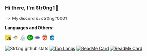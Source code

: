 ### Hi there, I'm [Str0ng1](https:/discord.gg/tAcbpSk) 👋
~> My discord is: str0ng#0001


**Languages and Others:**  

<code><img height="20" src="https://raw.githubusercontent.com/github/explore/80688e429a7d4ef2fca1e82350fe8e3517d3494d/topics/javascript/javascript.png"></code>
<code><img height="20" src="https://raw.githubusercontent.com/github/explore/80688e429a7d4ef2fca1e82350fe8e3517d3494d/topics/python/python.png"></code>
<code><img height="20" src="https://raw.githubusercontent.com/github/explore/80688e429a7d4ef2fca1e82350fe8e3517d3494d/topics/java/java.png"></code>
<code><img height="20" src="https://raw.githubusercontent.com/github/explore/80688e429a7d4ef2fca1e82350fe8e3517d3494d/topics/csharp/csharp.png"></code>
<code><img height="20" src="https://raw.githubusercontent.com/github/explore/80688e429a7d4ef2fca1e82350fe8e3517d3494d/topics/php/php.png"></code>
<code><img height="20" src="https://raw.githubusercontent.com/github/explore/80688e429a7d4ef2fca1e82350fe8e3517d3494d/topics/html/html.png"></code>
<code><img height="20" src="https://raw.githubusercontent.com/github/explore/80688e429a7d4ef2fca1e82350fe8e3517d3494d/topics/css/css.png"></code>

![Str0ng github stats](https://github-readme-stats.vercel.app/api?username=str0ng1&show_icons=true&theme=radical)
[![Top Langs](https://github-readme-stats.vercel.app/api/top-langs/?username=str0ng1&layout=compact&theme=radical)](https://github.com/anuraghazra/github-readme-stats)
[![ReadMe Card](https://github-readme-stats.vercel.app/api/pin/?username=str0ng1&repo=Battle-Teams-Script-BHOP&theme=radical)](https://github.com/str0ng1/Battle-Teams-Script-BHOP)
[![ReadMe Card](https://github-readme-stats.vercel.app/api/pin/?username=str0ng1&repo=colors&theme=radical)](https://github.com/str0ng1/colors)
